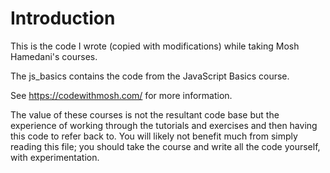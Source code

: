 # Introduction

This is the code I wrote (copied with modifications) while taking
Mosh Hamedani's courses.

The js_basics contains the code from the JavaScript Basics course.

See https://codewithmosh.com/ for more information.

The value of these courses is not the resultant code base but the experience
of working through the tutorials and exercises and then having this
code to refer back to. You will likely not benefit much from simply
reading this file; you should take the course and write all the code yourself,
with experimentation.
